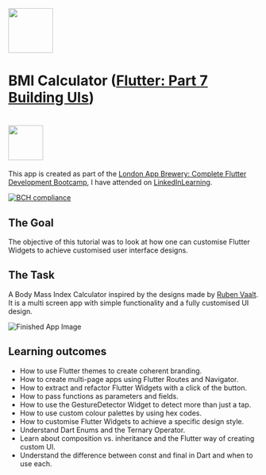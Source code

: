 <img src="https://external-content.duckduckgo.com/iu/?u=https%3A%2F%2Fupload.wikimedia.org%2Fwikipedia%2Fcommons%2F1%2F17%2FGoogle-flutter-logo.png&f=1&nofb=1" height="90">

# BMI Calculator ([Flutter: Part 7 Building UIs](https://www.appbrewery.co/p/flutter-development-bootcamp-with-dart))
# <a href="https://www.linkedin.com/learning/flutter-part-07-building-the-ui-or-flutter-part-07-building-uis/how-to-use-flutter-themes?u=2374954"><img src="https://www1.villanova.edu/content/villanova/provost/careers/plan/tips/linkedinlearning/_jcr_content/pagecontent/image.img.png/1596742874705." height="70"/></a>

This app is created as part of the [London App Brewery: Complete Flutter Development Bootcamp](https://www.appbrewery.co/p/flutter-development-bootcamp-with-dart), I have attended on [LinkedInLearning](https://www.linkedin.com/learning/flutter-part-07-building-the-ui-or-flutter-part-07-building-uis/how-to-use-flutter-themes?u=2374954).

[![BCH compliance](https://bettercodehub.com/edge/badge/devasworski/bmi-calculator-flutter?branch=master)](https://bettercodehub.com/)

## The Goal

The objective of this tutorial was to look at how one can customise Flutter Widgets to achieve customised user interface designs.

## The Task

A Body Mass Index Calculator inspired by the designs made by [Ruben Vaalt](https://dribbble.com/shots/4585382-Simple-BMI-Calculator). It is a multi screen app with simple functionality and a fully customised UI design. 

![Finished App Image](https://dev-sworski.com/wp-content/uploads/2021/01/ezgif.com-gif-maker.gif)

## Learning outcomes

- How to use Flutter themes to create coherent branding. 
- How to create multi-page apps using Flutter Routes and Navigator.
- How to extract and refactor Flutter Widgets with a click of the button. 
- How to pass functions as parameters and fields.
- How to use the GestureDetector Widget to detect more than just a tap.
- How to use custom colour palettes by using hex codes.
- How to customise Flutter Widgets to achieve a specific design style.
- Understand Dart Enums and the Ternary Operator.
- Learn about composition vs. inheritance and the Flutter way of creating custom UI.
- Understand the difference between const and final in Dart and when to use each.
